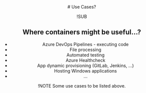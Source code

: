 <!-- .slide: data-background="#FB8033" -->
<center>
# Use Cases?

!SUB
## Where containers might be useful...?

- Azure DevOps Pipelines - executing code
- File processing
- Automated testing
- Azure Healthcheck
- App dynamic provisioning (GitLab, Jenkins, ...)
- Hosting Windows applications
- ...

!NOTE
Some use cases to be listed above.
